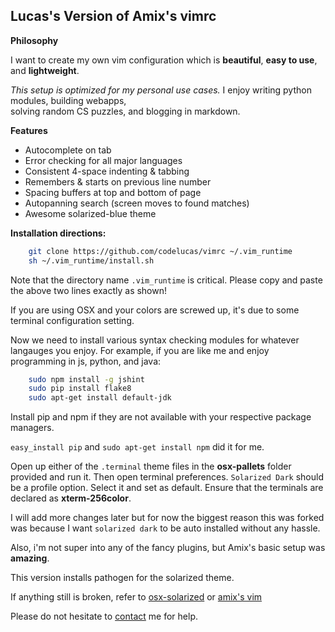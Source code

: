 Lucas's Version of Amix's vimrc
-------------------------------

**Philosophy**

I want to create my own vim configuration which is 
**beautiful**, **easy to use**, and **lightweight**.

*This setup is optimized for my personal use cases.* I enjoy writing python modules, building webapps,  
solving random CS puzzles, and blogging in markdown.

**Features**

- Autocomplete on tab
- Error checking for all major languages
- Consistent 4-space indenting & tabbing
- Remembers & starts on previous line number
- Spacing buffers at top and bottom of page
- Autopanning search (screen moves to found matches)
- Awesome solarized-blue theme

**Installation directions:**

```bash
    git clone https://github.com/codelucas/vimrc ~/.vim_runtime
    sh ~/.vim_runtime/install.sh
```

Note that the directory name `.vim_runtime` is critical.
Please copy and paste the above two lines exactly as shown!

If you are using OSX and your colors are screwed up,
it's due to some terminal configuration setting.

Now we need to install various syntax checking modules
for whatever langauges you enjoy. For example, if you are like me
and enjoy programming in js, python, and java:

```bash
    sudo npm install -g jshint
    sudo pip install flake8
    sudo apt-get install default-jdk
```

Install pip and npm if they are not available with your
respective package managers.

`easy_install pip` and `sudo apt-get install npm` did it for me.

Open up either of the `.terminal` theme files in the **osx-pallets** 
folder provided and run it. Then open terminal preferences. 
`Solarized Dark` should be a profile option. Select it and set as 
default. Ensure that the terminals are declared as **xterm-256color**.

I will add more changes later but for now the biggest reason
this was forked was because I want `solarized dark` to be auto
installed without any hassle. 

Also, i'm not super into any of the fancy plugins, but Amix's 
basic setup was **amazing**.

This version installs pathogen for the solarized theme.

If anything still is broken, refer to 
[osx-solarized](https://github.com/tomislav/osx-terminal.app-colors-solarized) or 
[amix's vim](https://github.com/amix/vimrc)

Please do not hesitate to [contact](http://codelucas.com) me for help.
